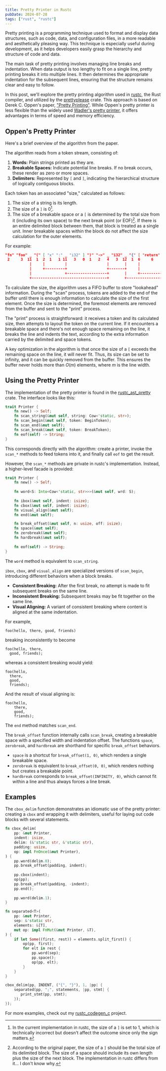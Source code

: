 ```yaml
---
title: Pretty Printer in Rustc
pubDate: 2024-07-28
tags: ["rust", "rustc"]
---
```


Pretty printing is a programming technique used to format and display data structures, such as code, data, and configuration files, in a more readable and aesthetically pleasing way. This technique is especially useful during development, as it helps developers easily grasp the hierarchy and structure of code and data.

The main task of pretty printing involves managing line breaks and indentation. When data output is too lengthy to fit on a single line, pretty printing breaks it into multiple lines. It then determines the appropriate indentation for the subsequent lines, ensuring that the structure remains clear and easy to follow.

In this post, we'll explore the pretty printing algorithm used in [rustc](https://doc.rust-lang.org/nightly/nightly-rustc/rustc_ast_pretty/pp/index.html), the Rust compiler, and utilized by the [prettyplease](https://crates.io/crates/prettyplease) crate. This approach is based on Derek C. Oppen's paper, ["Pretty Printing"](http://i.stanford.edu/pub/cstr/reports/cs/tr/79/770/CS-TR-79-770.pdf). While Oppen's pretty printer is less flexible than the widely used [Wadler's pretty printer](https://homepages.inf.ed.ac.uk/wadler/papers/prettier/prettier.pdf), it offers advantages in terms of speed and memory efficiency.

## Oppen's Pretty Printer

Here's a brief overview of the algorithm from the paper.

The algorithm reads from a token stream, consisting of:

1. **Words:** Plain strings printed as they are.
2. **Breakable Spaces:** Indicate potential line breaks. If no break occurs, these render as zero or more spaces.
3. **Delimiters:** Represented by `[` and `]`, indicating the hierarchical structure of logically contiguous blocks.

Each token has an associated "size," calculated as follows:

1. The size of a string is its length.
2. The size of a `]` is 0[^1].
3. The size of a breakable space or a `[` is determined by the total size from it (including its own space) to the next break point (or EOF)[^2]. If there is an entire delimited block between them, that block is treated as a single unit. Inner breakable spaces within the block do not affect the size calculation for the outer elements.

For example:

```json
"fn" "foo" _ "(" [ "x" ":" _ "i32" ] ")" "->" _ "i32" _ "{" [ "return" _ "x" _ ] "}"
 2     3  11  1  2  1   1 11   3   0  1   2   4   3  12  1  6     6    2  1  2 0  1
           |     |         |                  |       |     |          |     |
           |     +---------+                  +-------+     |          +-----+-------
           |               +------------------+       |     +----------+
           +----------------------------------+       +------------------------------
```

To calculate the size, the algorithm uses a FIFO buffer to store "lookahead" information. During the "scan" process, tokens are added to the end of the buffer until there is enough information to calculate the size of the first element. Once the size is determined, the foremost elements are removed from the buffer and sent to the "print" process.

The "print" process is straightforward: it receives a token and its calculated size, then attempts to layout the token on the current line. If it encounters a breakable space and there's not enough space remaining on the line, it breaks the line and indents the text, according to the extra information carried by the delimited and space tokens.

A key optimization in the algorithm is that once the size of a `[` exceeds the remaining space on the line, it will never fit. Thus, its size can be set to infinity, and it can be quickly removed from the buffer. This ensures the buffer never holds more than $O(m)$ elements, where $m$ is the line width.

## Using the Pretty Printer

The implementation of the pretty printer is found in the [rustc_ast_pretty](https://doc.rust-lang.org/nightly/nightly-rustc/rustc_ast_pretty/pp/index.html) crate. The interface looks like this:

```rust
trait Printer {
    fn new() -> Self;
    fn scan_string(&mut self, string: Cow<'static, str>);
    fn scan_begin(&mut self, token: BeginToken);
    fn scan_end(&mut self);
    fn scan_break(&mut self, token: BreakToken);
    fn eof(self) -> String;
}
```

This corresponds directly with the algorithm: create a printer, invoke the `scan_*` methods to feed tokens into it, and finally call `eof` to get the result.

However, the `scan_*` methods are private in rustc's implementation. Instead, a higher-level facade is provided:

```rust
trait Printer {
    fn new() -> Self;
    
    fn word<S: Into<Cow<'static, str>>>(&mut self, wrd: S);
    
    fn ibox(&mut self, indent: isize);
    fn cbox(&mut self, indent: isize);
    fn visual_align(&mut self);
    fn end(&mut self);

    fn break_offset(&mut self, n: usize, off: isize);
	fn space(&mut self);
    fn zerobreak(&mut self);
    fn hardbreak(&mut self);
    
    fn eof(self) -> String;
}
```

The `word` method is equivalent to `scan_string`.

`ibox`, `cbox`, and `visual_align` are specialized versions of `scan_begin`, introducing different behaviors when a block breaks.

- **Consistent Breaking:** After the first break, no attempt is made to fit subsequent breaks on the same line.
- **Inconsistent Breaking:** Subsequent breaks may be fit together on the same line.
- **Visual Aligning:** A variant of consistent breaking where content is aligned at the same indentation.

For example,

```
foo(hello, there, good, friends)
```

breaking inconsistently to become

```
foo(hello, there,
  good, friends);
```

whereas a consistent breaking would yield:

```
foo(hello,
  there,
  good,
  friends);
```

And the result of visual aligning is:

```
foo(hello,
    there,
    good,
    friends);
```

The `end` method matches `scan_end`.

The `break_offset` function internally calls `scan_break`, creating a breakable space with a specified width and indentation offset. The functions `space`, `zerobreak`, and `hardbreak` are shorthand for specific `break_offset` behaviors.

- `space` is a shortcut for `break_offset(1, 0)`, which renders a single breakable space.
- `zerobreak` is equivalent to `break_offset(0, 0)`, which renders nothing but creates a breakable point.
- `hardbreak` corresponds to `break_offset(INFINITY, 0)`, which cannot fit within a line and thus always forces a line break.

## Examples

The `cbox_delim` function demonstrates an idiomatic use of the pretty printer: creating a `cbox` and wrapping it with delimiters, useful for laying out code blocks with several statements.

```rust
fn cbox_delim(
    pp: &mut Printer,
    indent: isize,
    delim: (&'static str, &'static str),
    padding: usize,
    op: impl FnOnce(&mut Printer),
) {
    pp.word(delim.0);
    pp.break_offset(padding, indent);
    
    pp.cbox(indent);
    op(pp);
    pp.break_offset(padding, -indent);
    pp.end();
    
    pp.word(delim.1);
}

fn separated<T>(
    pp: &mut Printer,
    sep: &'static str,
    elements: &[T],
    mut op: impl FnMut(&mut Printer, &T),
) {
    if let Some((first, rest)) = elements.split_first() {
        op(pp, first);
        for elt in rest {
            pp.word(sep);
            pp.space();
            op(pp, elt);
        }
    }
}

cbox_delim(pp, INDENT, ("{", "}"), 1, |pp| {
    separated(pp, ";", statements, |pp, stmt| {
       print_stmt(pp, stmt);
    });
});
```

For more examples, check out my [rustc_codegen_c](https://github.com/Wybxc/rustc_codegen_c/blob/master/crates/rustc_codegen_c_ast/src/pretty.rs) project.



[^1]: In the current implementation in rustc, the size of a `]` is set to 1, which is technically incorrect but doesn't affect the outcome since only the sign matters.

[^2]: According to the original paper, the size of a `]` should be the total size of its delimited block. The size of a space should include its own length plus the size of the next block. The implementation in rustc differs from it... I don't know why.
